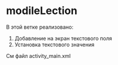 # modileLection

В этой ветке реализовано:
1) Добавление на экран текстового поля
2) Установка текстового значения

См файл activity_main.xml
